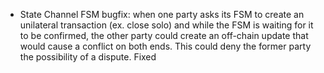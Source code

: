 * State Channel FSM bugfix: when one party asks its FSM to create an unilateral transaction
  (ex. close solo) and while the FSM is waiting for it to be confirmed, the
  other party could create an off-chain update that would cause a conflict on
  both ends. This could deny the former party the possibility of a dispute.
  Fixed
